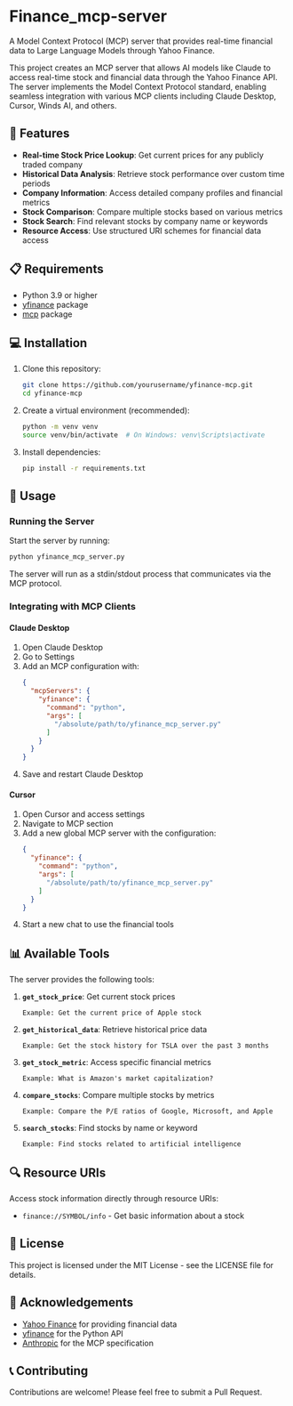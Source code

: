 # Finance_mcp-server

A Model Context Protocol (MCP) server that provides real-time financial data to Large Language Models through Yahoo Finance.


This project creates an MCP server that allows AI models like Claude to access real-time stock and financial data through the Yahoo Finance API. The server implements the Model Context Protocol standard, enabling seamless integration with various MCP clients including Claude Desktop, Cursor, Winds AI, and others.

## 🚀 Features

- **Real-time Stock Price Lookup**: Get current prices for any publicly traded company
- **Historical Data Analysis**: Retrieve stock performance over custom time periods
- **Company Information**: Access detailed company profiles and financial metrics
- **Stock Comparison**: Compare multiple stocks based on various metrics
- **Stock Search**: Find relevant stocks by company name or keywords
- **Resource Access**: Use structured URI schemes for financial data access

## 📋 Requirements

- Python 3.9 or higher
- [yfinance](https://pypi.org/project/yfinance/) package
- [mcp](https://pypi.org/project/mcp/) package

## 💻 Installation

1. Clone this repository:
   ```bash
   git clone https://github.com/yourusername/yfinance-mcp.git
   cd yfinance-mcp
   ```

2. Create a virtual environment (recommended):
   ```bash
   python -m venv venv
   source venv/bin/activate  # On Windows: venv\Scripts\activate
   ```

3. Install dependencies:
   ```bash
   pip install -r requirements.txt
   ```

## 🔧 Usage

### Running the Server

Start the server by running:

```bash
python yfinance_mcp_server.py
```

The server will run as a stdin/stdout process that communicates via the MCP protocol.

### Integrating with MCP Clients

#### Claude Desktop

1. Open Claude Desktop
2. Go to Settings
3. Add an MCP configuration with:
   ```json
   {
     "mcpServers": {
       "yfinance": {
         "command": "python",
         "args": [
           "/absolute/path/to/yfinance_mcp_server.py"
         ]
       }
     }
   }
   ```
4. Save and restart Claude Desktop

#### Cursor

1. Open Cursor and access settings
2. Navigate to MCP section
3. Add a new global MCP server with the configuration:
   ```json
   {
     "yfinance": {
       "command": "python",
       "args": [
         "/absolute/path/to/yfinance_mcp_server.py"
       ]
     }
   }
   ```
4. Start a new chat to use the financial tools

## 📊 Available Tools

The server provides the following tools:

1. **`get_stock_price`**: Get current stock prices
   ```
   Example: Get the current price of Apple stock
   ```

2. **`get_historical_data`**: Retrieve historical price data
   ```
   Example: Get the stock history for TSLA over the past 3 months
   ```

3. **`get_stock_metric`**: Access specific financial metrics
   ```
   Example: What is Amazon's market capitalization?
   ```

4. **`compare_stocks`**: Compare multiple stocks by metrics
   ```
   Example: Compare the P/E ratios of Google, Microsoft, and Apple
   ```

5. **`search_stocks`**: Find stocks by name or keyword
   ```
   Example: Find stocks related to artificial intelligence
   ```

## 🔍 Resource URIs

Access stock information directly through resource URIs:

- `finance://SYMBOL/info` - Get basic information about a stock

## 📄 License

This project is licensed under the MIT License - see the LICENSE file for details.

## 🙏 Acknowledgements

- [Yahoo Finance](https://finance.yahoo.com/) for providing financial data
- [yfinance](https://github.com/ranaroussi/yfinance) for the Python API
- [Anthropic](https://modelcontextprotocol.io/introduction) for the MCP specification

## 📞 Contributing

Contributions are welcome! Please feel free to submit a Pull Request.
